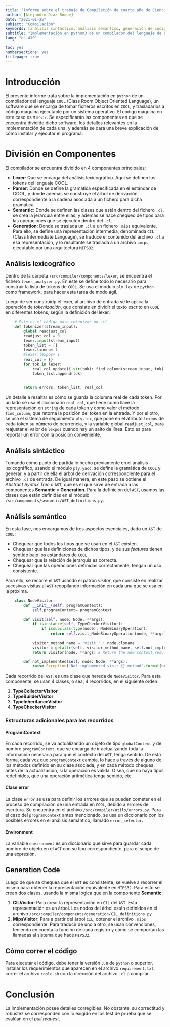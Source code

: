 ```yaml
---
title: "Informe sobre el trabajo de Compilación de cuarto año de Ciencias de la Computación"
author: [Alejandro Díaz Roque]
date: "2021-01-25"
subject: "Compilación"
keywords: [análisis sintáctico, análisis semántico, generación de código]
subtitle: "Implementación en python3 de un compilador del lenguaje de programación COOL"
lang: "es-419"

toc: yes
numbersections: yes
titlepage: true
---
```


# Introducción

El presente informe trata sobre la implementación en `python` de un compilador
del lenguaje `COOL` (Class Room Object Oriented Language), un software que se encarga de tomar ficheros escritos en `COOL`, y trasladarlos a código máquina ejecutable por un sistema operativo. El código máquina en este caso es `MIPS32`.
Se especificarán las componentes en que se encuentra dividido dicho software, los detalles relevantes en la implementación de cada una, y además se dará una breve explicación de cómo instalar y ejecutar el programa.

# División en Componentes

El compilador se encuentra dividido en 4 componentes principales:

- **Lexer**: Que se encarga del análisis lexicográfico. Aquí se definen los tokens del lenguaje COOL.
- **Parser**: Donde se define la gramática especificada en el estándar de COOL, y donde además se construye el árbol de derivación correspondiente a la cadena asociada a un fichero para dicha gramática.
- **Semantic**: Donde se definen las clases que están dentro del fichero `.cl`, se crea la jerarquía entre ellas, y además se hace chequeo de tipos para las operaciones que se ejecuten dentro del `.cl`.
- **Generation**: Donde se traslada un `.cl` a un fichero `.mips` equivalente. Para ello, se define una representación intermedia, denominada `CIL` (Class Intermediate Language), se traduce el contenido del archivo `.cl` a esa representación, y lo resultante se traslada a un archivo `.mips`, ejecutable por una arquitectura `MIPS32`.

## Análisis lexicográfico

Dentro de la carpeta `/src/compiler/components/lexer`, se encuentra el fichero `lexer_analyzer.py`. En este se define todo lo necesario para construir la lista de tokens de `COOL`. Se usa el módulo `ply.lex` de `python` como framework, para hacer esta tarea de modo ágil.

Luego de ser construidp el lexer, al archivo de entrada se le aplica la operación de *tokenización*, que consiste en dividir el texto escrito en `COOL` en diferentes tokens, según la definición del lexer.

```python
    # Este es el código para tokenizar un .cl
    def tokenizer(stream_input):
        global readjust_col
        readjust_col = 0
        lexer.input(stream_input)
        token_list = []
        lexer.lineno= 1
        #lexer.lexpos= 1
        real_col = {}
        for tok in lexer:
            real_col.update({ str(tok): find_column(stream_input, tok) })
            token_list.append(tok)

        
        return errors, token_list, real_col

```

Un detalle a resaltar es cómo se guarda la columna real de cada token. Por un lado se usa el diccionario `real_col`, que tiene como llave la representación en `string` de cada token y como valor el método `find_column`, que retorna la posición del token en la entrada. Y por el otro, se usa el sistema de seguimiento `ply.lex`, que pone en el atributo `lexpos` de cada token su número de ocurrencia, y la variable global `readjust_col`, para reajustar el valor de `lexpos` cuando hay un salto de línea. Esto es para reportar un error con la posición conveniente.

## Análisis sintáctico

Tomando como punto de partida lo hecho previamente en el análisis lexicográfico, usando el módulo `ply.yacc`, se define la gramática de `COOL` y generar, y a partir de ella el árbol de derivación correspondiente para el archivo `.cl` de entrada.
De igual manera, en este paso se obtiene el *Abstract Syntax Tree* o `AST`, que es el que sirve de entrada a las componentes **Semantic** y **Generation**.
Para la definición del `AST`, usamos las clases que están definidas en el módulo `/src/components/semantic/AST_definitions.py`.

## Análisis semántico

En esta fase, nos encargamos de tres aspectos esenciales, dado un `AST` de `COOL`:

- Chequear que todos los tipos que se usan en el `AST` existen.
- Chequear que las definiciones de dichos tipos, y de sus *features* tienen sentido bajo los estándares de `COOL`.
- Chequear que la relación de jerarquía es correcta.
- Chequear que las operaciones definidas correctamente, tengan un uso consistente.

Para ello, se recorre el `AST` usando el patrón *visitor*, que consiste en realizar sucesivas visitas al `AST` recopilando información en cada una que  se usa en la próxima.

```python
    class NodeVisitor:
        def __init__(self, programContext):
            self.programContext= programContext
        
        def visit(self, node: Node, **args):
            if isinstance(self, TypeCheckerVisitor):
                if issubclass(type(node), NodeBinaryOperation):
                    return self.visit_NodeBinaryOperation(node, **args)
                
            visitor_method_name = 'visit_' + node.clsname
            visitor = getattr(self, visitor_method_name, self.not_implemented)        
            return visitor(node, **args) # Return the new context result from the visit

        def not_implemented(self, node: Node, **args):
            raise Exception('Not implemented visit_{} method'.format(node.clsname))
```

Cada recorrido del `AST`, es una clase que hereda de `NodeVisitor`.
Para esta componente, se usan 4 clases, o sea, 4 recorridos, en el siguiente orden:

1. **TypeCollectorVisitor**  
2. **TypeBuilderVisitor**
3. **TypeInheritanceVisitor**
4. **TypeCheckerVisitor**

### Estructuras adicionales para los recorridos

#### ProgramContext

En cada recorrido, se va actualizando un objeto de tipo `globalContext` y de nombre `programContext`, que se encarga de ir actualizando toda la información necesaria para que el contexto del `AST`, tenga sentido. De esta forma, cada vez que `programContext` cambia, lo hace a través de alguno de los métodos definido en su clase asociada, y en cada método chequea, antes de la actualización, si la operación es válida. O sea, que no haya tipos redefinidos, que una operación aritmética tenga sentido, etc.

#### Clase error

La clase `error` se usa para definir los errores que se pueden cometer en el proceso de compilación de una entrada en `COOL`, debido a errores de escritura. Se encuentra en el archivo `/src/compiler/utils/errors.py`. Para el caso del `programContext` antes mencionado, se usa un diccionario con los posibles errores en el análisis semántico, llamado `error_selector`.

#### Environment

La variable `environment` es un diccionario que sirve para guardar cada nombre de objeto en el `AST` con su tipo correspondiente, para el scope de una expresión.

## Generation Code

Luego de que se chequea que el `AST` es consistente, se vuelve a recorrer el mismo para obtener la representación equivalente en `MIPS32`. Para esto se crean dos clases, usando la misma lógica que en la componente **Semantic**:

1. **CILVisitor**: Para crear la representación en `CIL` del `AST`. Esta representación es un árbol. Los nodos del árbol están definidos en el archivo `/src/compiler/components/generation/CIL_definitions.py`
2. **MipsVisitor**: Para a partir del árbol `CIL`, obtener el archivo `.mips` correspondiente. Para traducir de uno a otro, se usan convenciones, teniendo en cuenta la función de cada registro y cómo se comportan las llamadas al sistema que hace `MIPS32`.

## Cómo correr el código

Para ejecutar el código, debe tener la versión `3.8` de `python` o superior, instalar los requerimientos que aparecen en el archivo `requirement.txt`, correr el archivo `coolc.sh` con la dirección del archivo `.cl` a compilar.

# Conclusión

La implementación posee detalles corregibles. No obstante, su correctitud y robustez se corresponden con lo exigido en los test de prueba que se evalúan en el *pull request*.
